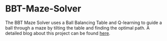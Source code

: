 # BBT-Maze-Solver
The BBT Maze Solver uses a Ball Balancing Table and Q-learning to guide a ball through a maze by tilting the table and finding the optimal path. A detailed blog about this project  can be found [here](https://medium.com/@ismailozgenc/navigating-a-maze-using-the-ball-balancing-table-and-reinforcement-learning-9c03ab620339).

